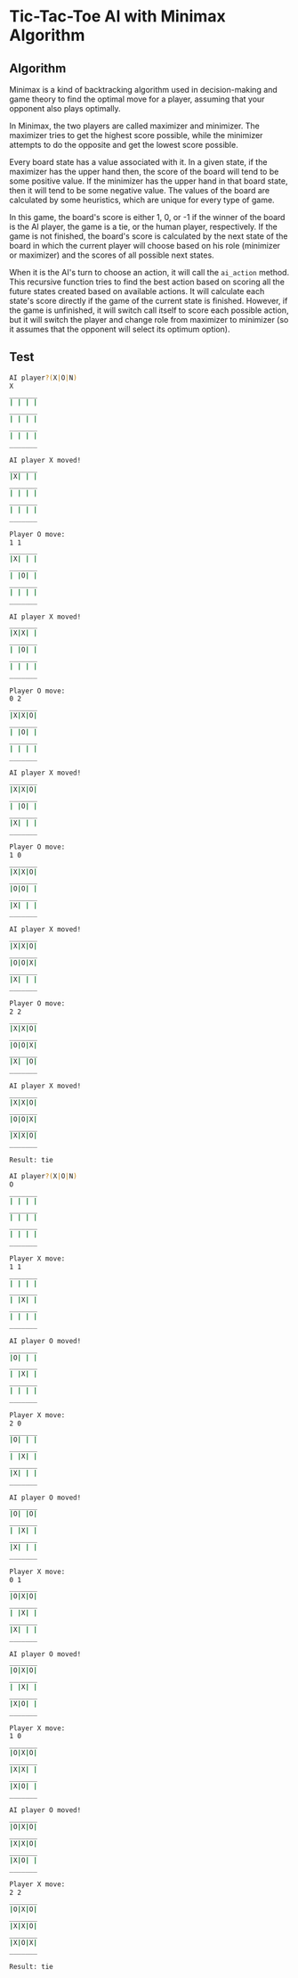 # Tic-Tac-Toe AI with Minimax Algorithm

## Algorithm
Minimax is a kind of backtracking algorithm used in decision-making and game theory to find the optimal move for a player, assuming that your opponent also plays optimally.

In Minimax, the two players are called maximizer and minimizer. The maximizer tries to get the highest score possible, while the minimizer attempts to do the opposite and get the lowest score possible.

Every board state has a value associated with it. In a given state, if the maximizer has the upper hand then, the score of the board will tend to be some positive value. If the minimizer has the upper hand in that board state, then it will tend to be some negative value. The values of the board are calculated by some heuristics, which are unique for every type of game.

In this game, the board's score is either 1, 0, or -1 if the winner of the board is the AI player, the game is a tie, or the human player, respectively. If the game is not finished, the board's score is calculated by the next state of the board in which the current player will choose based on his role (minimizer or maximizer) and the scores of all possible next states.

When it is the AI's turn to choose an action, it will call the `ai_action` method. This recursive function tries to find the best action based on scoring all the future states created based on available actions. It will calculate each state's score directly if the game of the current state is finished. However, if the game is unfinished, it will switch call itself to score each possible action, but it will switch the player and change role from maximizer to minimizer (so it assumes that the opponent will select its optimum option).


## Test
```bash
AI player?(X|O|N)
X
_______
| | | |
_______
| | | |
_______
| | | |
_______

AI player X moved!
_______
|X| | |
_______
| | | |
_______
| | | |
_______

Player O move:
1 1
_______
|X| | |
_______
| |O| |
_______
| | | |
_______

AI player X moved!
_______
|X|X| |
_______
| |O| |
_______
| | | |
_______

Player O move:
0 2
_______
|X|X|O|
_______
| |O| |
_______
| | | |
_______

AI player X moved!
_______
|X|X|O|
_______
| |O| |
_______
|X| | |
_______

Player O move:
1 0
_______
|X|X|O|
_______
|O|O| |
_______
|X| | |
_______

AI player X moved!
_______
|X|X|O|
_______
|O|O|X|
_______
|X| | |
_______

Player O move:
2 2
_______
|X|X|O|
_______
|O|O|X|
_______
|X| |O|
_______

AI player X moved!
_______
|X|X|O|
_______
|O|O|X|
_______
|X|X|O|
_______

Result: tie
```
```bash
AI player?(X|O|N)
O
_______
| | | |
_______
| | | |
_______
| | | |
_______

Player X move:
1 1
_______
| | | |
_______
| |X| |
_______
| | | |
_______

AI player O moved!
_______
|O| | |
_______
| |X| |
_______
| | | |
_______

Player X move:
2 0
_______
|O| | |
_______
| |X| |
_______
|X| | |
_______

AI player O moved!
_______
|O| |O|
_______
| |X| |
_______
|X| | |
_______

Player X move:
0 1
_______
|O|X|O|
_______
| |X| |
_______
|X| | |
_______

AI player O moved!
_______
|O|X|O|
_______
| |X| |
_______
|X|O| |
_______

Player X move:
1 0
_______
|O|X|O|
_______
|X|X| |
_______
|X|O| |
_______

AI player O moved!
_______
|O|X|O|
_______
|X|X|O|
_______
|X|O| |
_______

Player X move:
2 2
_______
|O|X|O|
_______
|X|X|O|
_______
|X|O|X|
_______

Result: tie
```